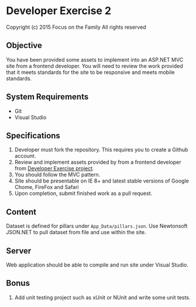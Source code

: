 # Developer Exercise 2

Copyright (c) 2015 Focus on the Family All rights reserved


## Objective

You have been provided some assets to implement into an ASP.NET MVC site from a frontend developer.  You will need to review the work provided that it meets standards for the site to be responsive and meets mobile standards.

## System Requirements
* Git
* Visual Studio

## Specifications

1. Developer must fork the repository. This requires you to create a Github account.
2. Review and implement assets provided by from a frontend developer from [Developer Exercise project](https://github.com/focusonthefamily/developer-exercise).
3. You should follow the MVC pattern.  
4. Site should be presentable on IE 8+ and latest stable versions of Google Chome, FireFox and Safari
5. Upon completion, submit finished work as a pull request.

## Content

Dataset is defined for pillars under `App_Data/pillars.json`.  Use Newtonsoft JSON.NET to pull dataset from file and use within the site.

## Server
Web application should be able to compile and run site under Visual Studio.

## Bonus
1. Add unit testing project such as xUnit or NUnit and write some unit tests.
